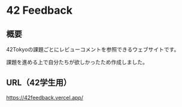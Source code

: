 # 42 Feedback

## 概要
42Tokyoの課題ごとにレビューコメントを参照できるウェブサイトです。

課題を進める上で自分たちが欲しかったため作成しました。

## URL（42学生用）
https://42feedback.vercel.app/
